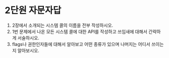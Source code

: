 # 2단원 자문자답

1. 2장에서 소개되는 시스템 콜의 이름을 전부 작성하시오.
2. 1번 문제에서 나온 모든 시스템 콜에 대한 API를 작성하고 쓰임새에 대해서 간략하게 서술하시오.
3. flags나 권한인자들에 대해서 알아보고 어떤 종류가 있으며 나머지는 어디서 쓰이는지 알아보시오.
